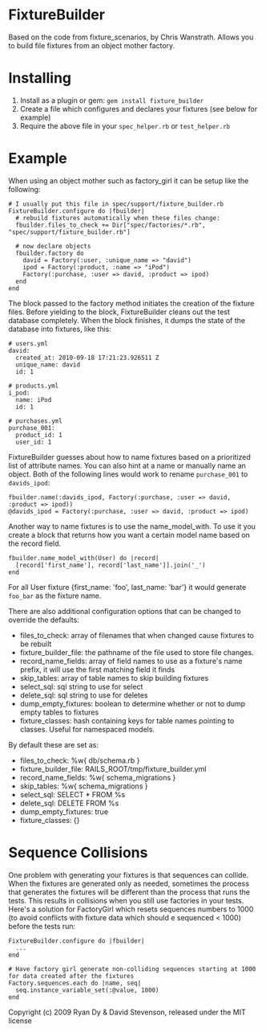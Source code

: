 FixtureBuilder
==============

Based on the code from fixture_scenarios, by Chris Wanstrath. Allows you to build file fixtures from an object mother factory.

Installing
==========

 1. Install as a plugin or gem:  `gem install fixture_builder`
 1. Create a file which configures and declares your fixtures (see below for example)
 1. Require the above file in your `spec_helper.rb` or `test_helper.rb`


Example
=======

When using an object mother such as factory_girl it can be setup like the following:
    
    # I usually put this file in spec/support/fixture_builder.rb
    FixtureBuilder.configure do |fbuilder|
      # rebuild fixtures automatically when these files change:
      fbuilder.files_to_check += Dir["spec/factories/*.rb", "spec/support/fixture_builder.rb"]
      
      # now declare objects
      fbuilder.factory do
        david = Factory(:user, :unique_name => "david")
        ipod = Factory(:product, :name => "iPod")
        Factory(:purchase, :user => david, :product => ipod)
      end
    end

The block passed to the factory method initiates the creation of the fixture files.  Before yielding to the block, FixtureBuilder cleans out the test database completely.  When the block finishes, it dumps the state of the database into fixtures, like this:

    # users.yml
    david: 
      created_at: 2010-09-18 17:21:23.926511 Z
      unique_name: david
      id: 1
      
    # products.yml
    i_pod:
      name: iPod
      id: 1
      
    # purchases.yml
    purchase_001:
      product_id: 1
      user_id: 1

FixtureBuilder guesses about how to name fixtures based on a prioritized list of attribute names.  You can also hint at a name or manually name an object.  Both of the following lines would work to rename `purchase_001` to `davids_ipod`:

    fbuilder.name(:davids_ipod, Factory(:purchase, :user => david, :product => ipod))
    @davids_ipod = Factory(:purchase, :user => david, :product => ipod)
    
Another way to name fixtures is to use the name_model_with. To use it you create a block that returns how you want a certain model name based on the record field.

    fbuilder.name_model_with(User) do |record|
      [record['first_name'], record['last_name']].join('_')
    end
 
For all User fixture {first_name: 'foo', last_name: 'bar'} it would generate `foo_bar` as the fixture name.
 
There are also additional configuration options that can be changed to override the defaults:

 * files_to_check: array of filenames that when changed cause fixtures to be rebuilt
 * fixture_builder_file: the pathname of the file used to store file changes.
 * record_name_fields: array of field names to use as a fixture's name prefix, it will use the first matching field it finds
 * skip_tables: array of table names to skip building fixtures
 * select_sql: sql string to use for select
 * delete_sql: sql string to use for deletes
 * dump_empty_fixtures: boolean to determine whether or not to dump empty tables to fixtures
 * fixture_classes: hash containing keys for table names pointing to classes. Useful for namespaced models.

By default these are set as:

 * files_to_check: %w{ db/schema.rb }
 * fixture_builder_file: RAILS_ROOT/tmp/fixture_builder.yml
 * record_name_fields: %w{ schema_migrations }
 * skip_tables: %w{ schema_migrations }
 * select_sql: SELECT * FROM %s
 * delete_sql: DELETE FROM %s
 * dump_empty_fixtures: true
 * fixture_classes: {}

Sequence Collisions
===================

One problem with generating your fixtures is that sequences can collide.  When the fixtures are generated only as needed, sometimes the process that generates the fixtures will be different than the process that runs the tests.  This results in collisions when you still use factories in your tests.  Here's a solution for FactoryGirl which resets sequences numbers to 1000 (to avoid conflicts with fixture data which should e sequenced < 1000) before the tests run:

    FixtureBuilder.configure do |fbuilder|
      ...
    end
    
    # Have factory girl generate non-colliding sequences starting at 1000 for data created after the fixtures 
    Factory.sequences.each do |name, seq|
      seq.instance_variable_set(:@value, 1000)
    end



Copyright (c) 2009 Ryan Dy & David Stevenson, released under the MIT license
